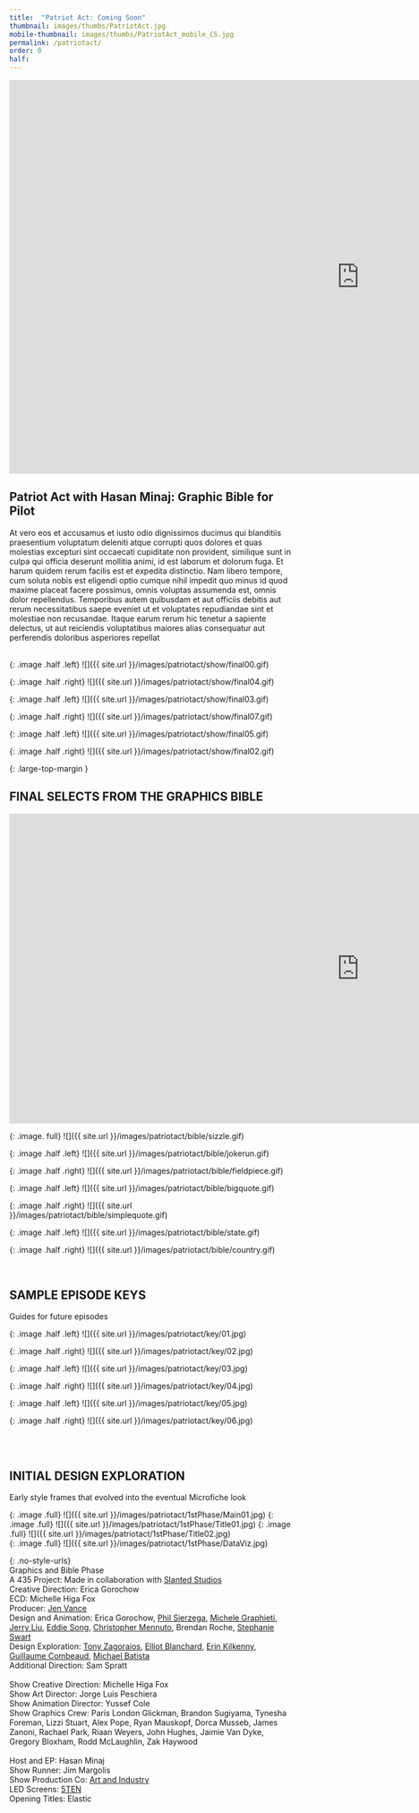 ```yaml
---
title:  "Patriot Act: Coming Soon"
thumbnail: images/thumbs/PatriotAct.jpg
mobile-thumbnail: images/thumbs/PatriotAct_mobile_CS.jpg
permalink: /patriotact/
order: 0
half:
---
```

<div class='embed-container no-bottom-margin'>
<iframe src="https://player.vimeo.com/video/318011649#t=0m16s" width="1250" height="703" frameborder="0" allow="autoplay; fullscreen" allowfullscreen></iframe>
</div>

## **Patriot Act with Hasan Minaj: Graphic Bible for Pilot**
At vero eos et accusamus et iusto odio dignissimos ducimus qui blanditiis praesentium voluptatum deleniti atque corrupti quos dolores et quas molestias excepturi sint occaecati cupiditate non provident, similique sunt in culpa qui officia deserunt mollitia animi, id est laborum et dolorum fuga. Et harum quidem rerum facilis est et expedita distinctio. Nam libero tempore, cum soluta nobis est eligendi optio cumque nihil impedit quo minus id quod maxime placeat facere possimus, omnis voluptas assumenda est, omnis dolor repellendus. Temporibus autem quibusdam et aut officiis debitis aut rerum necessitatibus saepe eveniet ut et voluptates repudiandae sint et molestiae non recusandae. Itaque earum rerum hic tenetur a sapiente delectus, ut aut reiciendis voluptatibus maiores alias consequatur aut perferendis doloribus asperiores repellat
<br/>
<br/>


{: .image .half .left}
![]({{ site.url }}/images/patriotact/show/final00.gif)  

{: .image .half .right}
![]({{ site.url }}/images/patriotact/show/final04.gif)

{: .image .half .left}
![]({{ site.url }}/images/patriotact/show/final03.gif)  

{: .image .half .right}
![]({{ site.url }}/images/patriotact/show/final07.gif)

{: .image .half .left}
![]({{ site.url }}/images/patriotact/show/final05.gif)  

{: .image .half .right}
![]({{ site.url }}/images/patriotact/show/final02.gif)

{: .large-top-margin }

## **FINAL SELECTS FROM THE GRAPHICS BIBLE**
<div class='embed-container no-bottom-margin'>
<iframe src="https://player.vimeo.com/video/334021244" width="1250" height="553" frameborder="0" allow="autoplay; fullscreen" allowfullscreen></iframe>
</div>

{: .image. full}
![]({{ site.url }}/images/patriotact/bible/sizzle.gif)  

{: .image .half .left}
![]({{ site.url }}/images/patriotact/bible/jokerun.gif)  

{: .image .half .right}
![]({{ site.url }}/images/patriotact/bible/fieldpiece.gif)

{: .image .half .left}
![]({{ site.url }}/images/patriotact/bible/bigquote.gif)  

{: .image .half .right}
![]({{ site.url }}/images/patriotact/bible/simplequote.gif)  

{: .image .half .left}
![]({{ site.url }}/images/patriotact/bible/state.gif)

{: .image .half .right}
![]({{ site.url }}/images/patriotact/bible/country.gif)  

<br/>


## **SAMPLE EPISODE KEYS**
Guides for future episodes
<br/>

{: .image .half .left}
![]({{ site.url }}/images/patriotact/key/01.jpg)  

{: .image .half .right}
![]({{ site.url }}/images/patriotact/key/02.jpg)

{: .image .half .left}
![]({{ site.url }}/images/patriotact/key/03.jpg)  

{: .image .half .right}
![]({{ site.url }}/images/patriotact/key/04.jpg)

{: .image .half .left}
![]({{ site.url }}/images/patriotact/key/05.jpg)  

{: .image .half .right}
![]({{ site.url }}/images/patriotact/key/06.jpg)

<br/>
<br/>

## **INITIAL DESIGN EXPLORATION**
Early style frames that evolved into the eventual Microfiche look
<br/>

{: .image .full}
![]({{ site.url }}/images/patriotact/1stPhase/Main01.jpg)
{: .image .full}
![]({{ site.url }}/images/patriotact/1stPhase/Title01.jpg)
{: .image .full}
![]({{ site.url }}/images/patriotact/1stPhase/Title02.jpg)  
{: .image .full}
![]({{ site.url }}/images/patriotact/1stPhase/DataViz.jpg)       


{: .no-style-urls}
<br/>
Graphics and Bible Phase<br/>
A 435 Project: Made in collaboration with [Slanted Studios](http://slanted.studio)<br/>
Creative Direction: Erica Gorochow <br/>
ECD: Michelle Higa Fox <br/>
Producer: [Jen Vance](http://meanflow.party) <br/>
Design and Animation: Erica Gorochow, [Phil Sierzega](http://stewardesslollipop.com), [Michele Graphieti](http://www.graphieti.com/), [Jerry Liu](http://www.jerryliustudio.com/), [Eddie Song](http://eddiesong.com), [Christopher Mennuto](https://www.mennuto.com/), Brendan Roche,  [Stephanie Swart](http://stephanieswart.com/) <br/>
Design Exploration: [Tony Zagoraios](http://www.artonemotion.com/), [Elliot Blanchard](http://invisiblelightnetwork.com/), [Erin Kilkenny](http://www.erinkilkenny.com/), [Guillaume Combeaud](http://www.guillaumecombeaud.com/), [Michael Batista](https://www.michaelbatista.com/) <br/>
Additional Direction: Sam Spratt<br/>
<br/>
Show Creative Direction: Michelle Higa Fox <br/>
Show Art Director: Jorge Luis Peschiera <br/>
Show Animation Director: Yussef Cole <br/>
Show Graphics Crew: Paris London Glickman, Brandon Sugiyama, Tynesha Foreman, Lizzi Stuart, Alex Pope, Ryan Mauskopf, Dorca Musseb, James Zanoni, Rachael Park, Riaan Weyers, John Hughes, Jaimie Van Dyke, Gregory Bloxham, Rodd McLaughlin, Zak Haywood <br/>
<br/>
Host and EP: Hasan Minaj<br/>
Show Runner: Jim Margolis<br/>
Show Production Co: [Art and Industry](http://www.artandindustryinc.com/)<br/>
LED Screens: [5TEN](https://www.510visuals.com/patriot-act)<br/>
Opening Titles: Elastic
<br/>




<br/>
